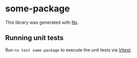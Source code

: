 # some-package

This library was generated with [Nx](https://nx.dev).

## Running unit tests

Run `nx test some-package` to execute the unit tests via [Vitest](https://vitest.dev/).
